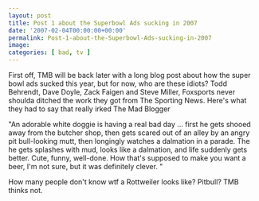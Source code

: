 ```yaml
---
layout: post
title: Post 1 about the Superbowl Ads sucking in 2007
date: '2007-02-04T00:00:00+00:00'
permalink: Post-1-about-the-Superbowl-Ads-sucking-in-2007
image: 
categories: [ bad, tv ]
---
```

First off, TMB will be back later with a long blog post about how the super bowl ads sucked this year, but for now, who are these idiots? Todd Behrendt, Dave Doyle, Zack Faigen and Steve Miller, Foxsports never shoulda ditched the work they got from The Sporting News. Here's what they had to say that really irked The Mad Blogger

"An adorable white doggie is having a real bad day ... first he gets shooed away from the butcher shop, then gets scared out of an alley by an angry pit bull-looking mutt, then longingly watches a dalmation in a parade. The he gets splashes with mud, looks like a dalmation, and life suddenly gets better. Cute, funny, well-done. How that's supposed to make you want a beer, I'm not sure, but it was definitely clever. "

How many people don't know wtf a Rottweiler looks like? Pitbull? TMB thinks not.
